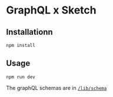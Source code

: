 # GraphQL x Sketch

## Installationn

```
npm install
```

## Usage

```
npm run dev
```

The graphQL schemas are in [`/lib/schema`](./lib/schema)
